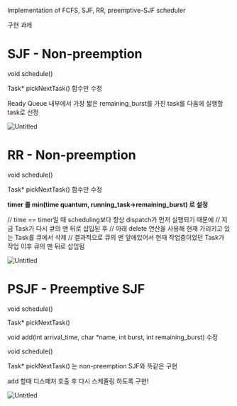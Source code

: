 Implementation of FCFS, SJF, RR, preemptive-SJF scheduler

구현 과제

# SJF - Non-preemption

void schedule()

Task* pickNextTask() 함수만 수정

Ready Queue 내부에서 가장 짧은 remaining_burst를 가진 task를 다음에 실행할 task로 선정

![Untitled](https://prod-files-secure.s3.us-west-2.amazonaws.com/239362b2-8706-4193-8ac8-0aa37fbc5b28/62e3a06e-7775-4a4b-9771-642584fec49d/Untitled.png)

# RR - Non-preemption

void schedule()

Task* pickNextTask() 함수만 수정

**timer 를 min(time quantum, running_task->remaining_burst) 로 설정**

// time == timer일 때 scheduling보다 항상 dispatch가 먼저 실행되기 때문에
// 지금 Task가 다시 큐의 맨 뒤로 삽입된 후
// 아래 delete 연산을 사용해 현재 가리키고 있는 Task를 큐에서 삭제
// 결과적으로 큐의 맨 앞에있어서 현재 작업중이었던 Task가 작업 이후 큐의 맨 뒤로 삽입됨

![Untitled](https://prod-files-secure.s3.us-west-2.amazonaws.com/239362b2-8706-4193-8ac8-0aa37fbc5b28/eee7aadb-7441-401a-a297-675223196b52/Untitled.png)

# PSJF - Preemptive SJF

void schedule()

Task* pickNextTask()

void add(int arrival_time, char *name, int burst, int remaining_burst) 수정

void schedule()

Task* pickNextTask() 는 non-preemption SJF와 똑같은 구현

add 할때 디스패처 호출 후 다시 스케쥴링 하도록 구현!

![Untitled](https://prod-files-secure.s3.us-west-2.amazonaws.com/239362b2-8706-4193-8ac8-0aa37fbc5b28/042ab947-c598-4e5a-83d1-141051e0a887/Untitled.png)
